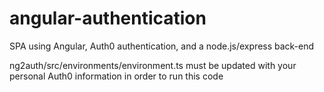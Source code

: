 # angular-authentication
SPA using Angular, Auth0 authentication, and a node.js/express back-end

ng2auth/src/environments/environment.ts must be updated with your personal Auth0 information in order to run this code
